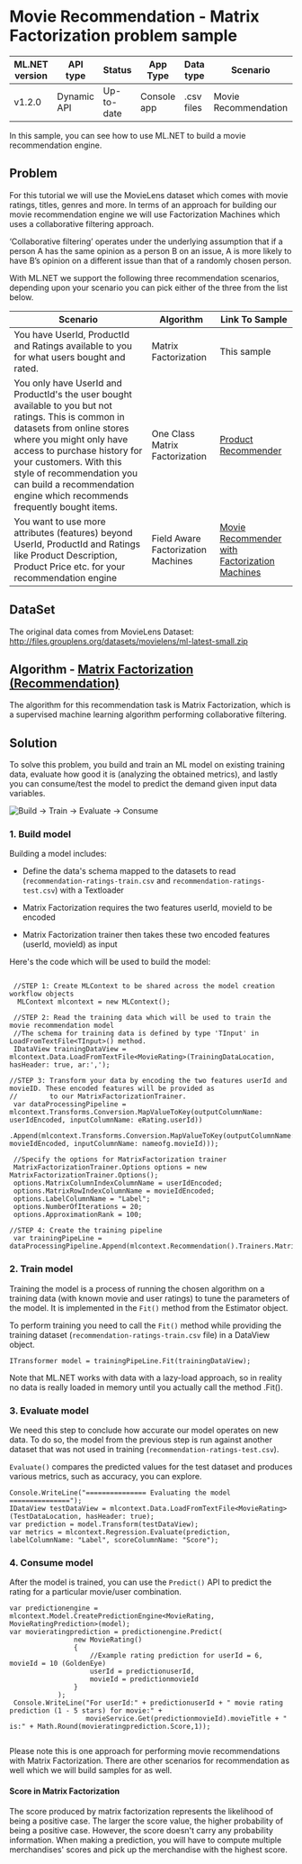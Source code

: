# Movie Recommendation - Matrix Factorization problem sample

| ML.NET version | API type          | Status                        | App Type    | Data type | Scenario            | ML Task                   | Algorithms                  |
|----------------|-------------------|-------------------------------|-------------|-----------|---------------------|---------------------------|-----------------------------|
| v1.2.0   | Dynamic API | Up-to-date | Console app | .csv files | Movie Recommendation | Recommendation | Matrix Factorization |

In this sample, you can see how to use ML.NET to build a movie recommendation engine. 


## Problem
For this tutorial we will use the MovieLens dataset which comes with movie ratings, titles, genres and more.  In terms of an approach for building our movie recommendation engine we will use Factorization Machines which uses a collaborative filtering approach. 

‘Collaborative filtering’ operates under the underlying assumption that if a person A has the same opinion as a person B on an issue, A is more likely to have B’s opinion on a different issue than that of a randomly chosen person. 

With ML.NET we support the following three recommendation scenarios, depending upon your scenario you can pick either of the three from the list below. 

| Scenario | Algorithm | Link To Sample
| --- | --- | --- | 
| You have UserId, ProductId and Ratings available to you for what users bought and rated.| Matrix Factorization | This sample | 
| You only have UserId and ProductId's the user bought available to you but not ratings. This is common in datasets from online stores where you might only have access to purchase history for your customers. With this style of recommendation you can build a recommendation engine which recommends frequently bought items. | One Class Matrix Factorization | [Product Recommender](https://github.com/dotnet/machinelearning-samples/tree/master/samples/csharp/getting-started/MatrixFactorization_ProductRecommendation) | 
| You want to use more attributes (features) beyond UserId, ProductId and Ratings like Product Description, Product Price etc. for your recommendation engine | Field Aware Factorization Machines | [Movie Recommender with Factorization Machines](https://github.com/dotnet/machinelearning-samples/tree/master/samples/csharp/end-to-end-apps/Recommendation-MovieRecommender/MovieRecommender_Model) | 


## DataSet
The original data comes from MovieLens Dataset:
http://files.grouplens.org/datasets/movielens/ml-latest-small.zip

## Algorithm - [Matrix Factorization (Recommendation)](https://docs.microsoft.com/en-us/dotnet/machine-learning/resources/tasks#recommendation)

The algorithm for this recommendation task is Matrix Factorization, which is a supervised machine learning algorithm performing collaborative filtering. 

## Solution

To solve this problem, you build and train an ML model on existing training data, evaluate how good it is (analyzing the obtained metrics), and lastly you can consume/test the model to predict the demand given input data variables.

![Build -> Train -> Evaluate -> Consume](../shared_content/modelpipeline.png)

### 1. Build model

Building a model includes: 

* Define the data's schema mapped to the datasets to read (`recommendation-ratings-train.csv` and `recommendation-ratings-test.csv`) with a Textloader

* Matrix Factorization requires the two features userId, movieId to be encoded

* Matrix Factorization trainer then takes these two encoded features (userId, movieId) as input 

Here's the code which will be used to build the model:
```CSharp
 
 //STEP 1: Create MLContext to be shared across the model creation workflow objects 
  MLContext mlcontext = new MLContext();

 //STEP 2: Read the training data which will be used to train the movie recommendation model    
 //The schema for training data is defined by type 'TInput' in LoadFromTextFile<TInput>() method.
 IDataView trainingDataView = mlcontext.Data.LoadFromTextFile<MovieRating>(TrainingDataLocation, hasHeader: true, ar:',');

//STEP 3: Transform your data by encoding the two features userId and movieID. These encoded features will be provided as 
//        to our MatrixFactorizationTrainer.
 var dataProcessingPipeline = mlcontext.Transforms.Conversion.MapValueToKey(outputColumnName: userIdEncoded, inputColumnName: eRating.userId))
                .Append(mlcontext.Transforms.Conversion.MapValueToKey(outputColumnName: movieIdEncoded, inputColumnName: nameofg.movieId)));
 
 //Specify the options for MatrixFactorization trainer
 MatrixFactorizationTrainer.Options options = new MatrixFactorizationTrainer.Options();
 options.MatrixColumnIndexColumnName = userIdEncoded;
 options.MatrixRowIndexColumnName = movieIdEncoded;
 options.LabelColumnName = "Label";
 options.NumberOfIterations = 20;
 options.ApproximationRank = 100;

//STEP 4: Create the training pipeline 
 var trainingPipeLine = dataProcessingPipeline.Append(mlcontext.Recommendation().Trainers.MatrixFactorization(options));

```


### 2. Train model
Training the model is a process of running the chosen algorithm on a training data (with known movie and user ratings) to tune the parameters of the model. It is implemented in the `Fit()` method from the Estimator object. 

To perform training you need to call the `Fit()` method while providing the training dataset (`recommendation-ratings-train.csv` file) in a DataView object.

```CSharp    
ITransformer model = trainingPipeLine.Fit(trainingDataView);
```
Note that ML.NET works with data with a lazy-load approach, so in reality no data is really loaded in memory until you actually call the method .Fit().

### 3. Evaluate model
We need this step to conclude how accurate our model operates on new data. To do so, the model from the previous step is run against another dataset that was not used in training (`recommendation-ratings-test.csv`). 

`Evaluate()` compares the predicted values for the test dataset and produces various metrics, such as accuracy, you can explore.

```CSharp 
Console.WriteLine("=============== Evaluating the model ===============");
IDataView testDataView = mlcontext.Data.LoadFromTextFile<MovieRating>(TestDataLocation, hasHeader: true); 
var prediction = model.Transform(testDataView);
var metrics = mlcontext.Regression.Evaluate(prediction, labelColumnName: "Label", scoreColumnName: "Score");
```

### 4. Consume model
After the model is trained, you can use the `Predict()` API to predict the rating for a particular movie/user combination. 
```CSharp    
var predictionengine = mlcontext.Model.CreatePredictionEngine<MovieRating, MovieRatingPrediction>(model);
var movieratingprediction = predictionengine.Predict(
                new MovieRating()
                {
                    //Example rating prediction for userId = 6, movieId = 10 (GoldenEye)
                    userId = predictionuserId,
                    movieId = predictionmovieId
                }
            );
 Console.WriteLine("For userId:" + predictionuserId + " movie rating prediction (1 - 5 stars) for movie:" +  
                   movieService.Get(predictionmovieId).movieTitle + " is:" + Math.Round(movieratingprediction.Score,1));
       
```
Please note this is one approach for performing movie recommendations with Matrix Factorization. There are other scenarios for recommendation as well which we will build samples for as well. 

#### Score in Matrix Factorization

The score produced by matrix factorization represents the likelihood of being a positive case. The larger the score value, the higher probability of being a positive case. However, the score doesn't carry any probability information. When making a prediction, you will have to compute multiple merchandises' scores and pick up the merchandise with the highest score.

